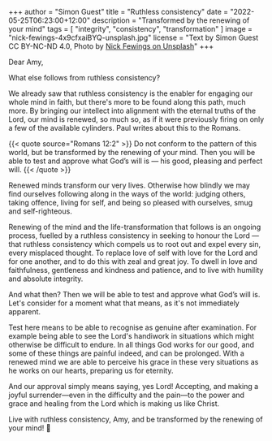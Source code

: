 +++
author = "Simon Guest"
title = "Ruthless consistency"
date = "2022-05-25T06:23:00+12:00"
description = "Transformed by the renewing of your mind"
tags = [ "integrity", "consistency", "transformation" ]
image = "nick-fewings-4x9cfxaiBYQ-unsplash.jpg"
license = "Text by Simon Guest CC BY-NC-ND 4.0, Photo by [Nick Fewings on Unsplash](https://unsplash.com/photos/4x9cfxaiBYQ)"
+++

Dear Amy,

What else follows from ruthless consistency?

We already saw that ruthless consistency is the enabler for engaging our whole mind in faith, but there's more to be found along this path, much more. By bringing our intellect into alignment with the eternal truths of the Lord, our mind is renewed, so much so, as if it were previously firing on only a few of the available cylinders. Paul writes about this to the Romans.

{{< quote source="Romans 12:2" >}}
Do not conform to the pattern of this world, but be transformed by the renewing of your mind. Then you will be able to test and approve what God’s will is — his good, pleasing and perfect will.
{{< /quote >}}

Renewed minds transform our very lives. Otherwise how blindly we may find ourselves following along in the ways of the world: judging others, taking offence, living for self, and being so pleased with ourselves, smug and self-righteous.

Renewing of the mind and the life-transformation that follows is an ongoing process, fuelled by a ruthless consistency in seeking to honour the Lord — that ruthless consistency which compels us to root out and expel every sin, every misplaced thought. To replace love of self with love for the Lord and for one another, and to do this with zeal and great joy. To dwell in love and faithfulness, gentleness and kindness and patience, and to live with humility and absolute integrity.

And what then? Then we will be able to test and approve what God’s will is. Let's consider for a moment what that means, as it's not immediately apparent.

Test here means to be able to recognise as genuine after examination. For example being able to see the Lord's handiwork in situations which might otherwise be difficult to endure. In all things God works for our good, and some of these things are painful indeed, and can be prolonged. With a renewed mind we are able to perceive his grace in these very situations as he works on our hearts, preparing us for eternity.

And our approval simply means saying, yes Lord! Accepting, and making a joyful surrender—even in the difficulty and the pain—to the power and grace and healing from the Lord which is making us like Christ.

Live with ruthless consistency, Amy, and be transformed by the renewing of your mind! 🙏
